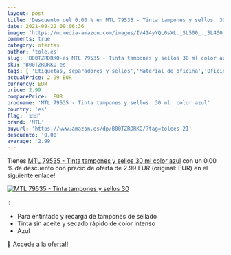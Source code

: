 ```yaml
---
layout: post
title: 'Descuento del 0.00 % en MTL 79535 - Tinta tampones y sellos  30 '
date: 2021-09-22 09:06:36
image: 'https://m.media-amazon.com/images/I/414yYQL0sXL._SL500_._SL400_.jpg'
comments: true
category: ofertas
author: 'tole.es'
slug: 'B00TZRDRKO-es MTL 79535 - Tinta tampones y sellos 30 ml color azul'
sku: 'B00TZRDRKO-es'
tags: [ 'Etiquetas, separadores y sellos','Material de oficina','Oficina y papelería','Recambios de tinta para sellos','Sellos de oficina y materiales para sellos','mtl','tampones', ]
actualPrice: 2.99 EUR
currency: EUR
price: 2.99
comparePrice:  EUR
prodname: 'MTL 79535 - Tinta tampones y sellos  30 ml  color azul'
country: 'es'
flag: '🇪🇸'
brand: 'MTL'
buyurl: 'https://www.amazon.es/dp/B00TZRDRKO/?tag=tolees-21'
descuento: '0.00'
average: '2.99'
---
```


Tienes [MTL 79535 - Tinta tampones y sellos  30 ml  color azul](https://www.amazon.es/dp/B00TZRDRKO/?tag=tolees-21) con un 0.00 % de descuento con precio de oferta de 2.99 EUR (original:  EUR) en el siguiente enlace!

[![MTL 79535 - Tinta tampones y sellos  30 ](https://m.media-amazon.com/images/I/414yYQL0sXL._SL500_._SL400_.jpg)](https://www.amazon.es/dp/B00TZRDRKO/?tag=tolees-21)

ℹ️:

- Para entintado y recarga de tampones de sellado
- Tinta sin aceite y secado rápido de color intenso
- Azul

[🛒 Accede a la oferta!!](https://www.amazon.es/dp/B00TZRDRKO/?tag=tolees-21)
